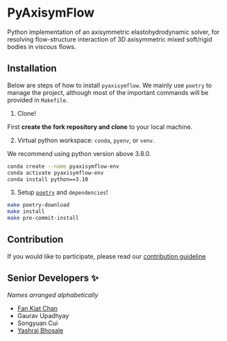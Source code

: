 # PyAxisymFlow

Python implementation of an axisymmetric elastohydrodynamic solver, for resolving flow-structure interaction of 3D axisymmetric
mixed soft/rigid bodies in viscous flows.

## Installation

Below are steps of how to install `pyaxisymflow`. We mainly use `poetry` to manage
the project, although most of the important commands will be provided in `Makefile`.

1. Clone!

First **create the fork repository and clone** to your local machine.

2. Virtual python workspace: `conda`, `pyenv`, or `venv`.

We recommend using python version above 3.8.0.

```bash
conda create --name pyaxisymflow-env
conda activate pyaxisymflow-env
conda install python==3.10
```

3. Setup [`poetry`](https://python-poetry.org) and `dependencies`!

```bash
make poetry-download
make install
make pre-commit-install
```

## Contribution

If you would like to participate, please read our [contribution guideline](CONTRIBUTING.md)

## Senior Developers ✨
_Names arranged alphabetically_
- [Fan Kiat Chan](https://github.com/fankiat)
- Gaurav Upadhyay
- Songyuan Cui
- [Yashraj Bhosale](https://github.com/bhosale2)
